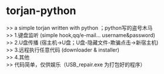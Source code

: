 # torjan-python
\>> a simple torjan written with python ；python写的盗号木马  
\>> 1.键盘监听  (simple hook,qq/e-mail... username&password)  
\>> 2.U盘传播  (宿主机->U盘；U盘-隐藏文件-欺骗点击->新宿主机)  
\>> 3.远程执行任意代码 (downloader & installer)  
\>> 4.其他  
\>> 代码简单，仅供娱乐（USB_repair.exe 为打包好的程序）  
